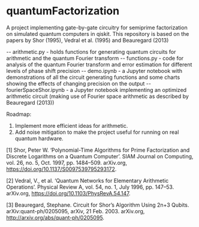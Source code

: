 # quantumFactorization
A project implementing gate-by-gate circuitry for semiprime factorization on simulated quantum computers in qiskit. This repository is based on the papers by Shor (1995), Vedral et al. (1995) and Beauregard (2013)

  -- arithmetic.py - holds functions for generating quantum circuits for arithmetic and the quantum Fourier transform
  -- functions.py - code for analysis of the quantum Fourier transform and error estimation for different levels of phase shift precision
  -- demo.ipynb - a Jupyter notebook with demonstrations of all the circuit generating functions and some charts showing the effects of changing precision on the output
  -- fourierSpaceShor.ipynb - a Jupyter notebook implementing an optimized arithmetic circuit (making use of Fourier space arithmetic as described by Beauregard (2013))
  
Roadmap:
  1. Implement more efficient ideas for arithmetic.
  2. Add noise mitigation to make the project useful for running on real quantum hardware.
  
  [1] Shor, Peter W. ‘Polynomial-Time Algorithms for Prime Factorization and Discrete Logarithms on a Quantum Computer’. SIAM Journal on Computing, vol. 26, no. 5, Oct. 1997, pp. 1484–509. arXiv.org, https://doi.org/10.1137/S0097539795293172.
  
  [2] Vedral, V., et al. ‘Quantum Networks for Elementary Arithmetic Operations’. Physical Review A, vol. 54, no. 1, July 1996, pp. 147–53. arXiv.org, https://doi.org/10.1103/PhysRevA.54.147.
  
  [3] Beauregard, Stephane. Circuit for Shor’s Algorithm Using 2n+3 Qubits. arXiv:quant-ph/0205095, arXiv, 21 Feb. 2003. arXiv.org, http://arxiv.org/abs/quant-ph/0205095.
